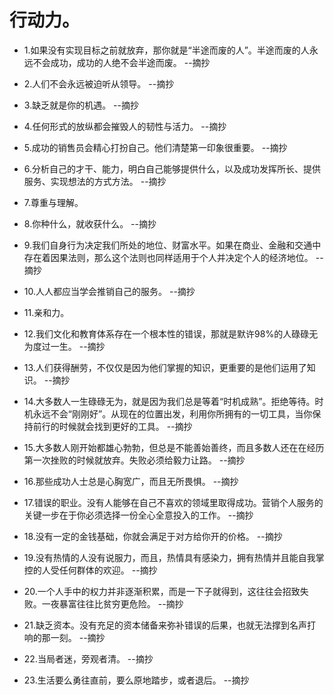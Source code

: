 # 行动力。

- 1.如果没有实现目标之前就放弃，那你就是“半途而废的人”。半途而废的人永远不会成功，成功的人绝不会半途而废。 --摘抄

- 2.人们不会永远被迫听从领导。 --摘抄

- 3.缺乏就是你的机遇。 --摘抄

- 4.任何形式的放纵都会摧毁人的韧性与活力。 --摘抄

- 5.成功的销售员会精心打扮自己。他们清楚第一印象很重要。 --摘抄

- 6.分析自己的才干、能力，明白自己能够提供什么，以及成功发挥所长、提供服务、实现想法的方式方法。 --摘抄

- 7.尊重与理解。

- 8.你种什么，就收获什么。 --摘抄

- 9.我们自身行为决定我们所处的地位、财富水平。如果在商业、金融和交通中存在着因果法则，那么这个法则也同样适用于个人并决定个人的经济地位。 --摘抄

- 10.人人都应当学会推销自己的服务。 --摘抄

- 11.亲和力。

- 12.我们文化和教育体系存在一个根本性的错误，那就是默许98%的人碌碌无为度过一生。 --摘抄

- 13.人们获得酬劳，不仅仅是因为他们掌握的知识，更重要的是他们运用了知识。 --摘抄

- 14.大多数人一生碌碌无为，就是因为我们总是等着“时机成熟”。拒绝等待。时机永远不会“刚刚好”。从现在的位置出发，利用你所拥有的一切工具，当你保持前行的时候就会找到更好的工具。 --摘抄

- 15.大多数人刚开始都雄心勃勃，但总是不能善始善终，而且多数人还在在经历第一次挫败的时候就放弃。失败必须给毅力让路。 --摘抄

- 16.那些成功人士总是心胸宽广，而且无所畏惧。 --摘抄

- 17.错误的职业。没有人能够在自己不喜欢的领域里取得成功。营销个人服务的关键一步在于你必须选择一份全心全意投入的工作。 --摘抄

- 18.没有一定的金钱基础，你就会满足于对方给你开的价格。 --摘抄

- 19.没有热情的人没有说服力，而且，热情具有感染力，拥有热情并且能自我掌控的人受任何群体的欢迎。 --摘抄

- 20.一个人手中的权力并非逐渐积累，而是一下子就得到，这往往会招致失败。一夜暴富往往比贫穷更危险。 --摘抄

- 21.缺乏资本。没有充足的资本储备来弥补错误的后果，也就无法撑到名声打响的那一刻。 --摘抄

- 22.当局者迷，旁观者清。 --摘抄

- 23.生活要么勇往直前，要么原地踏步，或者退后。 --摘抄
